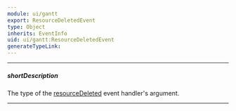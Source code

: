 ```yaml
---
module: ui/gantt
export: ResourceDeletedEvent
type: Object
inherits: EventInfo
uid: ui/gantt:ResourceDeletedEvent
generateTypeLink: 
---
```

---
##### shortDescription
The type of the [resourceDeleted]({basewidgetpath}/Events/#resourceDeleted) event handler's argument.

---
<!-- Description goes here -->